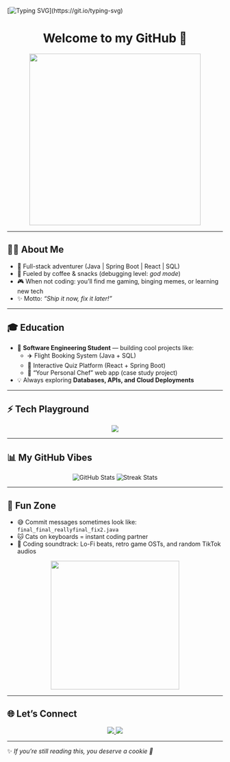 <!-- Typing Animation -->
[![Typing SVG](https://readme-typing-svg.demolab.com?font=Fira+Code&pause=1000&color=00F700&width=435&lines=Hey+there!+I'm+Asanda+Ndhlela;Full+Stack+Developer+%F0%9F%9A%80;Coffee+%2B+Code+%3D+Life;Always+Learning+New+Things!)](https://git.io/typing-svg)

<!-- Banner / Header -->
<h1 align="center">Welcome to my GitHub 👋</h1>
<p align="center">
  <img src="https://media.giphy.com/media/xT9IgzoKnwFNmISR8I/giphy.gif" width="400"/>
</p>

---

## 🧑‍💻 About Me  
- 🚀 Full-stack adventurer (Java | Spring Boot | React | SQL)  
- 🍪 Fueled by coffee & snacks (debugging level: *god mode*)  
- 🎮 When not coding: you’ll find me gaming, binging memes, or learning new tech  
- ✨ Motto: *“Ship it now, fix it later!”*  

---

## 🎓 Education  
- 📖 **Software Engineering Student** — building cool projects like:  
  - ✈️ Flight Booking System (Java + SQL)  
  - 📝 Interactive Quiz Platform (React + Spring Boot)  
  - 🍳 “Your Personal Chef” web app (case study project)  
- 💡 Always exploring **Databases, APIs, and Cloud Deployments**  

---

## ⚡ Tech Playground  
<p align="center">
  <img src="https://skillicons.dev/icons?i=java,spring,react,vue,mysql,sqlite,html,css,js,git,github,postman" />
</p>

---

## 📊 My GitHub Vibes  
<p align="center">
  <img src="https://github-readme-stats.vercel.app/api?username=AsandaNdhlela&show_icons=true&theme=tokyonight" alt="GitHub Stats" />  
  <img src="https://github-readme-streak-stats.herokuapp.com/?user=AsandaNdhlela&theme=tokyonight" alt="Streak Stats" />  
</p>

---

## 🎉 Fun Zone  
- 😅 Commit messages sometimes look like: `final_final_reallyfinal_fix2.java`  
- 🐱 Cats on keyboards = instant coding partner  
- 🎵 Coding soundtrack: Lo-Fi beats, retro game OSTs, and random TikTok audios  

<p align="center">
  <img src="https://media.giphy.com/media/LmNwrBhejkK9EFP504/giphy.gif" width="300"/>
</p>

---

## 🌐 Let’s Connect  
<p align="center">
  <a href="https://www.linkedin.com/in/asanda-ndhlela-4b300b257/" target="_blank">
    <img src="https://img.shields.io/badge/LinkedIn-blue?style=for-the-badge&logo=linkedin" />
  </a>
  <a href="mailto:asandatndhlela18@gmail.com">
    <img src="https://img.shields.io/badge/Email-D14836?style=for-the-badge&logo=gmail&logoColor=white" />
  </a>
</p>

---

✨ *If you’re still reading this, you deserve a cookie 🍪*  
